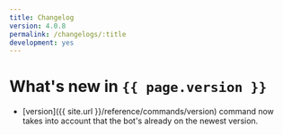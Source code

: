 ```yaml
---
title: Changelog
version: 4.0.8
permalink: /changelogs/:title
development: yes
---
```


# What's new in `{{ page.version }}`
- [version]({{ site.url }}/reference/commands/version) command now takes into account that the bot's already on the newest version.
